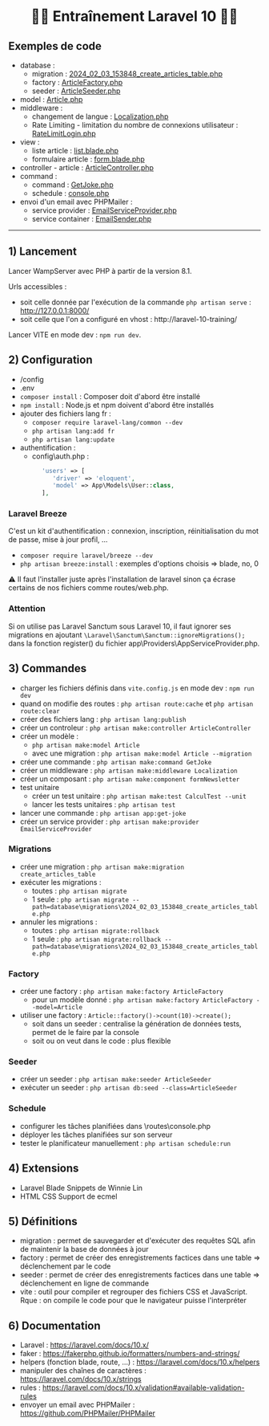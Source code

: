# <h1 align="center">👨‍💻 Entraînement Laravel 10 👩‍💻</h1>

## Exemples de code
- database :
   - migration : [2024_02_03_153848_create_articles_table.php](database/migrations/2024_02_03_153848_create_articles_table.php)
   - factory : [ArticleFactory.php](database/factories/ArticleFactory.php)
   - seeder : [ArticleSeeder.php](database/seeders/ArticleSeeder.php)
- model : [Article.php](app/Models/Article.php)
- middleware :
   - changement de langue : [Localization.php](app/Http/Middleware/Localization.php)
   - Rate Limiting - limitation du nombre de connexions utilisateur : [RateLimitLogin.php](app/Http/Middleware/RateLimitLogin.php)
- view :
   - liste article : [list.blade.php](resources/views/article/list.blade.php)
   - formulaire article : [form.blade.php](resources/views/article/form.blade.php)
- controller - article : [ArticleController.php](app/Http/Controllers/ArticleController.php)
- command : 
   - command : [GetJoke.php](app/Console/Commands/GetJoke.php)
   - schedule : [console.php](routes/console.php)
- envoi d'un email avec PHPMailer :
   - service provider : [EmailServiceProvider.php](app/Providers/EmailServiceProvider.php)
   - service container : [EmailSender.php](app/Services/EmailSender.php)
___

## 1) Lancement
Lancer WampServer avec PHP à partir de la version 8.1.     

Urls accessibles :       
- soit celle donnée par l'exécution de la commande `php artisan serve` : http://127.0.0.1:8000/
- soit celle que l'on a configuré en vhost : http://laravel-10-training/     

Lancer VITE en mode dev : `npm run dev`.    

## 2) Configuration
- /config
- .env
- `composer install` : Composer doit d'abord être installé
- `npm install` : Node.js et npm doivent d'abord être installés
- ajouter des fichiers lang fr :
   - `composer require laravel-lang/common --dev`
   - `php artisan lang:add fr`
   - `php artisan lang:update`
- authentification : 
   - config\auth.php :       
   ```php
         'users' => [
            'driver' => 'eloquent',
            'model' => App\Models\User::class,
         ],
   ```

### Laravel Breeze     
C'est un kit d'authentification : connexion, inscription, réinitialisation du mot de passe, mise à jour profil, ...      

- `composer require laravel/breeze --dev`      
- `php artisan breeze:install` : exemples d'options choisis => blade, no, 0       

⚠️ Il faut l'installer juste après l'installation de laravel sinon ça écrase certains de nos fichiers comme routes/web.php.

### Attention
Si on utilise pas Laravel Sanctum sous Laravel 10, il faut ignorer ses migrations en ajoutant `\Laravel\Sanctum\Sanctum::ignoreMigrations();` dans la fonction register() du fichier app\Providers\AppServiceProvider.php.    

## 3) Commandes
- charger les fichiers définis dans `vite.config.js` en mode dev : `npm run dev` 
- quand on modifie des routes : `php artisan route:cache` et `php artisan route:clear`
- créer des fichiers lang : `php artisan lang:publish`
- créer un controleur : `php artisan make:controller ArticleController`
- créer un modèle : 
   - `php artisan make:model Article`
   - avec une migration : `php artisan make:model Article --migration`
- créer une commande : `php artisan make:command GetJoke` 
- créer un middleware : `php artisan make:middleware Localization`
- créer un composant : `php artisan make:component formNewsletter`
- test unitaire
   - créer un test unitaire : `php artisan make:test CalculTest --unit`
   - lancer les tests unitaires : `php artisan test`
- lancer une commande : `php artisan app:get-joke`
- créer un service provider : `php artisan make:provider EmailServiceProvider`

### Migrations
- créer une migration : `php artisan make:migration create_articles_table`
- exécuter les migrations : 
   - toutes : `php artisan migrate`
   - 1 seule : `php artisan migrate --path=database\migrations\2024_02_03_153848_create_articles_table.php`
- annuler les migrations :
   - toutes : `php artisan migrate:rollback`
   - 1 seule : `php artisan migrate:rollback --path=database\migrations\2024_02_03_153848_create_articles_table.php`
   
### Factory
- créer une factory : `php artisan make:factory ArticleFactory`
   - pour un modèle donné : `php artisan make:factory ArticleFactory --model=Article`
- utiliser une factory : `Article::factory()->count(10)->create();`
   - soit dans un seeder : centralise la génération de données tests, permet de le faire par la console
   - soit ou on veut dans le code : plus flexible

### Seeder
- créer un seeder : `php artisan make:seeder ArticleSeeder`
- exécuter un seeder : `php artisan db:seed --class=ArticleSeeder`

### Schedule
- configurer les tâches planifiées dans \routes\console.php
- déployer les tâches planifiées sur son serveur
- tester le planificateur manuellement : `php artisan schedule:run`

## 4) Extensions
- Laravel Blade Snippets de Winnie Lin
- HTML CSS Support de ecmel

## 5) Définitions
- migration : permet de sauvegarder et d'exécuter des requêtes SQL afin de maintenir la base de données à jour
- factory : permet de créer des enregistrements factices dans une table => déclenchement par le code
- seeder : permet de créer des enregistrements factices dans une table => déclenchement en ligne de commande
- vite : outil pour compiler et regrouper des fichiers CSS et JavaScript.       
Rque : on compile le code pour que le navigateur puisse l'interpréter 

## 6) Documentation
- Laravel : https://laravel.com/docs/10.x/  
- faker : https://fakerphp.github.io/formatters/numbers-and-strings/
- helpers (fonction blade, route, ...) : https://laravel.com/docs/10.x/helpers
- manipuler des chaînes de caractères : https://laravel.com/docs/10.x/strings     
- rules : https://laravel.com/docs/10.x/validation#available-validation-rules
- envoyer un email avec PHPMailer : https://github.com/PHPMailer/PHPMailer 